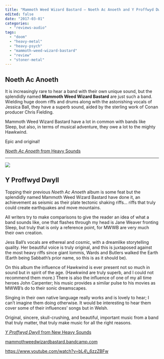 ```yaml
---
title: "Mammoth Weed Wizard Bastard – Noeth Ac Anoeth and Y Proffwyd Dwyll"
edited: false
date: "2017-03-01"
categories:
  - "reviews-audio"
tags:
  - "doom"
  - "heavy-metal"
  - "heavy-psych"
  - "mammoth-weed-wizard-bastard"
  - "review"
  - "stoner-metal"
---
```


## Noeth Ac Anoeth

It is increasingly rare to hear a band with their own unique sound, but the splendidly named **Mammoth Weed Wizard Bastard** are just such a band. Wielding huge doom riffs and drums along with the astonishing vocals of Jessica Ball, they have a superb sound, aided by the sterling work of Conan producer Chris Fielding.

Mammoth Weed Wizard Bastard have a lot in common with bands like Sleep, but also, in terms of musical adventure, they owe a lot to the mighty Hawkwind.

Epic and original!

[_Noeth Ac Anoeth_ from Heavy Sounds](http://www.newheavysounds.com/releases/mammoth-weed-wizard-bastard-noeth-ac-anoeth/)

* * *

![](https://hellbound.ca/wp-content/uploads/2017/03/MAMMOTH-WEED-WIZARD-BASTARD-Y-Proffwyd-Dwyll-300x300.jpg)

## Y Proffwyd Dwyll

Topping their previous _Noeth Ac Anoeth_ album is some feat but the splendidly named Mammoth Weed Wizard Bastard have done it, an achievement as seismic as their plate tectonic shaking riffs… riffs that truly could create earthquakes and move mountains.

All writers try to make comparisons to give the reader an idea of what a band sounds like, one that flashes through my head is Jane Weaver fronting Sleep, but truly that is only a reference point, for MWWB are very much their own creation.

Jess Ball’s vocals are ethereal and cosmic, with a dreamlike storytelling quality. Her beautiful voice is truly original, and this is juxtaposed against the most heavy riffs since giant Iommis, Wards and Butlers walked the Earth (Earth being Sabbath’s prior name, so this is as it should be).

On this album the influence of Hawkwind is ever present not so much in sound but in spirit of the age. (Hawkwind are truly superb, and I could not recommend them more.) There is also the influence of one of my all time heroes John Carpenter; his music provides a similar pulse to his movies as MWWB’s do to their sonic dreamscapes.

Singing in their own native language really works and is lovely to hear; I can’t imagine them doing otherwise. It would be interesting to hear them cover some of their influences’ songs but in Welsh.

Original, sincere, skull-crushing, and beautiful, important music from a band that truly matter, that truly make music for all the right reasons.

[_Y Proffwyd Dwyll_ from New Heavy Sounds](http://www.newheavysounds.com/releases/mammoth-weed-wizard-bastard-y-proffwyd-dwyll/)

[mammothweedwizardbastard.bandcamp.com](https://mammothweedwizardbastard.bandcamp.com/)

https://www.youtube.com/watch?v=bL4\_6zzZBFw
